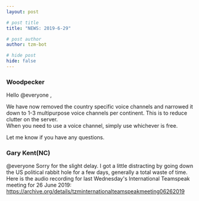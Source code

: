```yaml
---
layout: post

# post title
title: "NEWS: 2019-6-29"

# post author
author: tzm-bot

# hide post
hide: false
---
```


### Woodpecker

Hello @​everyone ,  
  
We have now removed the country specific voice channels and narrowed it down to  1-3 multipurpose voice channels per continent. This is to reduce clutter on the server.   
When you need to use a voice channel, simply use whichever is free.    
  
Let me know if you have any questions.  


### Gary Kent(NC)

@​everyone Sorry for the slight delay. I got a little distracting by going down the US political rabbit hole for a few days, generally a total waste of time. Here is the audio recording for last Wednesday's International Teamspeak meeting for 26 June 2019:  
https://archive.org/details/tzminternationalteamspeakmeeting06262019  


